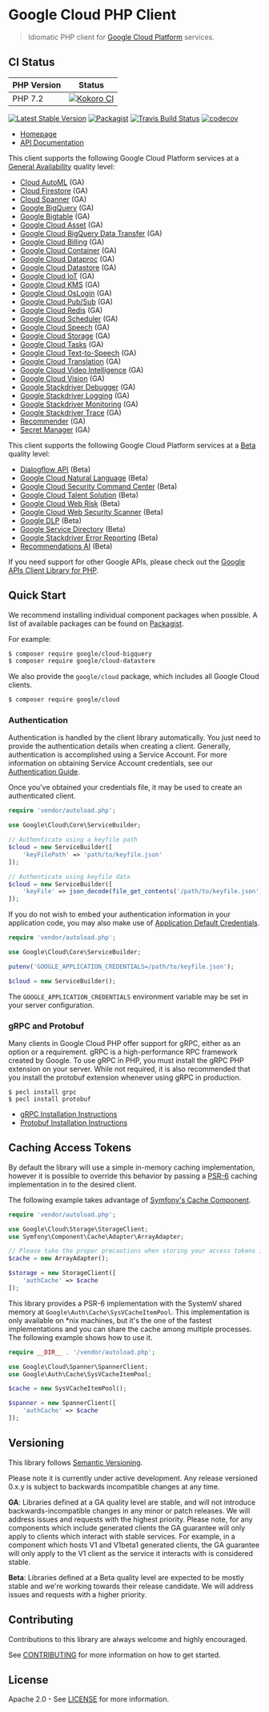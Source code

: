 # Google Cloud PHP Client
> Idiomatic PHP client for [Google Cloud Platform](https://cloud.google.com/) services.

## CI Status

PHP Version  | Status
------------ | ------
PHP 7.2 | [![Kokoro CI](https://storage.googleapis.com/cloud-devrel-public/php/badges/google-cloud-php/php72.svg)](https://storage.googleapis.com/cloud-devrel-public/php/badges/google-cloud-php/php72.html)

[![Latest Stable Version](https://poser.pugx.org/google/cloud/v/stable)](https://packagist.org/packages/google/cloud) [![Packagist](https://img.shields.io/packagist/dm/google/cloud.svg)](https://packagist.org/packages/google/cloud) [![Travis Build Status](https://travis-ci.org/googleapis/google-cloud-php.svg?branch=master)](https://travis-ci.org/googleapis/google-cloud-php/) [![codecov](https://codecov.io/gh/googleapis/google-cloud-php/branch/master/graph/badge.svg)](https://codecov.io/gh/googleapis/google-cloud-php)

* [Homepage](http://googleapis.github.io/google-cloud-php)
* [API Documentation](https://googleapis.github.io/google-cloud-php/#/docs/google-cloud/latest/servicebuilder)

This client supports the following Google Cloud Platform services at a [General Availability](#versioning) quality level:
* [Cloud AutoML](AutoMl/README.md) (GA)
* [Cloud Firestore](Firestore/README.md) (GA)
* [Cloud Spanner](Spanner/README.md) (GA)
* [Google BigQuery](BigQuery/README.md) (GA)
* [Google Bigtable](Bigtable/README.md) (GA)
* [Google Cloud Asset](Asset/README.md) (GA)
* [Google Cloud BigQuery Data Transfer](BigQueryDataTransfer/README.md) (GA)
* [Google Cloud Billing](Billing/README.md) (GA)
* [Google Cloud Container](Container/README.md) (GA)
* [Google Cloud Dataproc](Dataproc/README.md) (GA)
* [Google Cloud Datastore](Datastore/README.md) (GA)
* [Google Cloud IoT](Iot/README.md) (GA)
* [Google Cloud KMS](Kms/README.md) (GA)
* [Google Cloud OsLogin](OsLogin/README.md) (GA)
* [Google Cloud Pub/Sub](PubSub/README.md) (GA)
* [Google Cloud Redis](Redis/README.md) (GA)
* [Google Cloud Scheduler](Scheduler/README.md) (GA)
* [Google Cloud Speech](Speech/README.md) (GA)
* [Google Cloud Storage](Storage/README.md) (GA)
* [Google Cloud Tasks](Tasks/README.md) (GA)
* [Google Cloud Text-to-Speech](TextToSpeech/README.md) (GA)
* [Google Cloud Translation](Translate/README.md) (GA)
* [Google Cloud Video Intelligence](VideoIntelligence/README.md) (GA)
* [Google Cloud Vision](Vision/README.md) (GA)
* [Google Stackdriver Debugger](Debugger/README.md) (GA)
* [Google Stackdriver Logging](Logging/README.md) (GA)
* [Google Stackdriver Monitoring](Monitoring/README.md) (GA)
* [Google Stackdriver Trace](Trace/README.md) (GA)
* [Recommender](Recommender/README.md) (GA)
* [Secret Manager](SecretManager/README.md) (GA)

This client supports the following Google Cloud Platform services at a [Beta](#versioning) quality level:

* [Dialogflow API](Dialogflow/README.md) (Beta)
* [Google Cloud Natural Language](Language/README.md) (Beta)
* [Google Cloud Security Command Center](SecurityCenter/README.md) (Beta)
* [Google Cloud Talent Solution](Talent/README.md) (Beta)
* [Google Cloud Web Risk](WebRisk/README.md) (Beta)
* [Google Cloud Web Security Scanner](WebSecurityScanner/README.md) (Beta)
* [Google DLP](Dlp/README.md) (Beta)
* [Google Service Directory](ServiceDirectory/README.md) (Beta)
* [Google Stackdriver Error Reporting](ErrorReporting/README.md) (Beta)
* [Recommendations AI](RecommendationEngine/README.md) (Beta)

If you need support for other Google APIs, please check out the [Google APIs Client Library for PHP](https://github.com/google/google-api-php-client).

## Quick Start

We recommend installing individual component packages when possible. A list of available packages can be found on [Packagist](https://packagist.org/search/?q=google%2Fcloud-).

For example:

```sh
$ composer require google/cloud-bigquery
$ composer require google/cloud-datastore
```

We also provide the `google/cloud` package, which includes all Google Cloud clients.

```sh
$ composer require google/cloud
```

### Authentication

Authentication is handled by the client library automatically. You just need to provide the authentication details when creating a client. Generally, authentication is accomplished using a Service Account. For more information on obtaining Service Account credentials, see our [Authentication Guide](https://googleapis.github.io/google-cloud-php/#/docs/google-cloud/latest/guides/authentication).

Once you've obtained your credentials file, it may be used to create an authenticated client.

```php
require 'vendor/autoload.php';

use Google\Cloud\Core\ServiceBuilder;

// Authenticate using a keyfile path
$cloud = new ServiceBuilder([
    'keyFilePath' => 'path/to/keyfile.json'
]);

// Authenticate using keyfile data
$cloud = new ServiceBuilder([
    'keyFile' => json_decode(file_get_contents('/path/to/keyfile.json'), true)
]);
```

If you do not wish to embed your authentication information in your application code, you may also make use of [Application Default Credentials](https://developers.google.com/identity/protocols/application-default-credentials).

```php
require 'vendor/autoload.php';

use Google\Cloud\Core\ServiceBuilder;

putenv('GOOGLE_APPLICATION_CREDENTIALS=/path/to/keyfile.json');

$cloud = new ServiceBuilder();
```

The `GOOGLE_APPLICATION_CREDENTIALS` environment variable may be set in your server configuration.

### gRPC and Protobuf

Many clients in Google Cloud PHP offer support for gRPC, either as an option or a requirement. gRPC is a high-performance RPC framework created by Google. To use gRPC in PHP, you must install the gRPC PHP extension on your server. While not required, it is also recommended that you install the protobuf extension whenever using gRPC in production.

```
$ pecl install grpc
$ pecl install protobuf
```

* [gRPC Installation Instructions](https://cloud.google.com/php/grpc)
* [Protobuf Installation Instructions](https://cloud.google.com/php/grpc#installing_the_protobuf_runtime_library)

## Caching Access Tokens

By default the library will use a simple in-memory caching implementation, however it is possible to override this behavior by passing a [PSR-6](http://www.php-fig.org/psr/psr-6/) caching implementation in to the desired client.

The following example takes advantage of [Symfony's Cache Component](https://github.com/symfony/cache).

```php
require 'vendor/autoload.php';

use Google\Cloud\Storage\StorageClient;
use Symfony\Component\Cache\Adapter\ArrayAdapter;

// Please take the proper precautions when storing your access tokens in a cache no matter the implementation.
$cache = new ArrayAdapter();

$storage = new StorageClient([
    'authCache' => $cache
]);
```

This library provides a PSR-6 implementation with the SystemV shared memory at `Google\Auth\Cache\SysVCacheItemPool`. This implementation is only available on *nix machines, but it's the one of the fastest implementations and you can share the cache among multiple processes. The following example shows how to use it.

```php
require __DIR__ . '/vendor/autoload.php';

use Google\Cloud\Spanner\SpannerClient;
use Google\Auth\Cache\SysVCacheItemPool;

$cache = new SysVCacheItemPool();

$spanner = new SpannerClient([
    'authCache' => $cache
]);
```

## Versioning

This library follows [Semantic Versioning](http://semver.org/).

Please note it is currently under active development. Any release versioned
0.x.y is subject to backwards incompatible changes at any time.

**GA**: Libraries defined at a GA quality level are stable, and will not
introduce backwards-incompatible changes in any minor or patch releases. We will
address issues and requests with the highest priority. Please note, for any
components which include generated clients the GA guarantee will only apply to
clients which interact with stable services. For example, in a component which
hosts V1 and V1beta1 generated clients, the GA guarantee will only apply to the
V1 client as the service it interacts with is considered stable.

**Beta**: Libraries defined at a Beta quality level are expected to be mostly
stable and we're working towards their release candidate. We will address issues
and requests with a higher priority.

## Contributing

Contributions to this library are always welcome and highly encouraged.

See [CONTRIBUTING](CONTRIBUTING.md) for more information on how to get started.

## License

Apache 2.0 - See [LICENSE](LICENSE) for more information.
